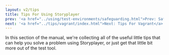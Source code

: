 ```yaml
---
layout: v2/tips
title: Tips For Using Storyplayer
prev: '<a href="../using/test-environments/safeguarding.html">Prev: Safeguarding Environments</a>'
next: '<a href="../tips/vagrant/index.html">Next: Tips For Vagrant</a>'
---
```


In this section of the manual, we're collecting all of the useful little tips that can help you solve a problem using Storyplayer, or just get that little bit more out of the test tool.